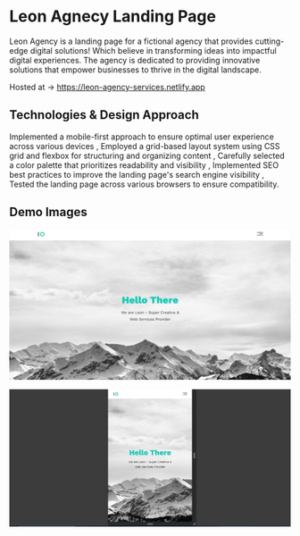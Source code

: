 # Leon Agnecy Landing Page

Leon Agency is a landing page for a fictional agency that provides cutting-edge digital solutions! 
Which believe in transforming ideas into impactful digital experiences. 
The agency is dedicated to providing innovative solutions that empower businesses to thrive in the digital landscape.

Hosted at -> https://leon-agency-services.netlify.app

## Technologies & Design Approach

 Implemented a mobile-first approach to ensure optimal user experience across various devices
, Employed a grid-based layout system using CSS grid and flexbox for structuring and organizing content
, Carefully selected a color palette that prioritizes readability and visibility
, Implemented SEO best practices to improve the landing page's search engine visibility
, Tested the landing page across various browsers to ensure compatibility.

## Demo Images

![landing](./leon-landing/landing-pc.jpg) 

![landing-mobile](./leon-landing/landing-mobile.jpg)
